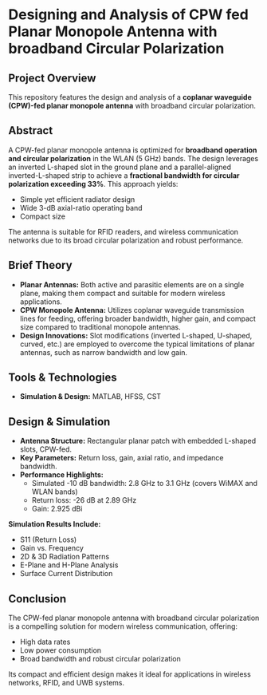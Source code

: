 # Designing and Analysis of CPW fed Planar Monopole Antenna with broadband Circular Polarization

## Project Overview

This repository features the design and analysis of a **coplanar waveguide (CPW)-fed planar monopole antenna** with broadband circular polarization.


## Abstract

A CPW-fed planar monopole antenna is optimized for **broadband operation and circular polarization** in the WLAN (5 GHz) bands. The design leverages an inverted L-shaped slot in the ground plane and a parallel-aligned inverted-L-shaped strip to achieve a **fractional bandwidth for circular polarization exceeding 33%**. This approach yields:
- Simple yet efficient radiator design
- Wide 3-dB axial-ratio operating band
- Compact size

The antenna is suitable for RFID readers, and wireless communication networks due to its broad circular polarization and robust performance.


## Brief Theory

- **Planar Antennas:** Both active and parasitic elements are on a single plane, making them compact and suitable for modern wireless applications.
- **CPW Monopole Antenna:** Utilizes coplanar waveguide transmission lines for feeding, offering broader bandwidth, higher gain, and compact size compared to traditional monopole antennas.
- **Design Innovations:** Slot modifications (inverted L-shaped, U-shaped, curved, etc.) are employed to overcome the typical limitations of planar antennas, such as narrow bandwidth and low gain.

## Tools & Technologies

- **Simulation & Design:** MATLAB, HFSS, CST

##  Design & Simulation

- **Antenna Structure:** Rectangular planar patch with embedded L-shaped slots, CPW-fed.
- **Key Parameters:** Return loss, gain, axial ratio, and impedance bandwidth.
- **Performance Highlights:**
  - Simulated -10 dB bandwidth: 2.8 GHz to 3.1 GHz (covers WiMAX and WLAN bands)
  - Return loss: -26 dB at 2.89 GHz
  - Gain: 2.925 dBi

**Simulation Results Include:**
- S11 (Return Loss)
- Gain vs. Frequency
- 2D & 3D Radiation Patterns
- E-Plane and H-Plane Analysis
- Surface Current Distribution


## Conclusion

The CPW-fed planar monopole antenna with broadband circular polarization is a compelling solution for modern wireless communication, offering:
- High data rates
- Low power consumption
- Broad bandwidth and robust circular polarization

Its compact and efficient design makes it ideal for applications in wireless networks, RFID, and UWB systems.


